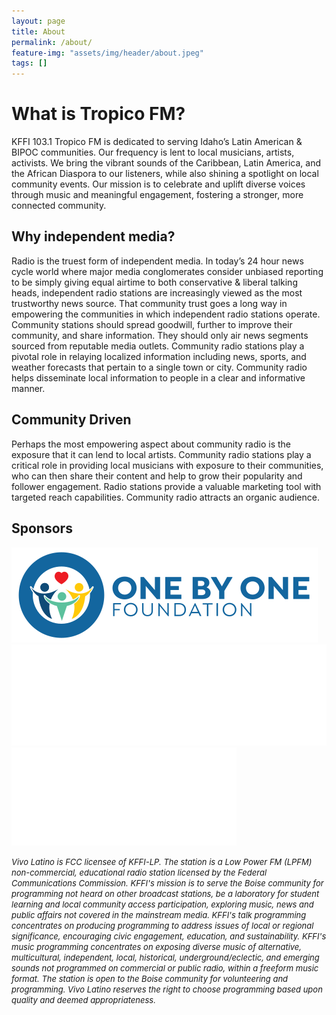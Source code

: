 ```yaml
---
layout: page
title: About
permalink: /about/
feature-img: "assets/img/header/about.jpeg"
tags: []
---
```


# What is Tropico FM?

KFFI 103.1 Tropico FM is dedicated to serving Idaho’s Latin American & BIPOC communities. Our frequency is lent to local musicians, artists, activists. We bring the vibrant sounds of the Caribbean, Latin America, and the African Diaspora to our listeners, while also shining a spotlight on local community events. Our mission is to celebrate and uplift diverse voices through music and meaningful engagement, fostering a stronger, more connected community.

## Why independent media?

Radio is the truest form of independent media. In today’s 24 hour news cycle world where major media conglomerates consider unbiased reporting to be simply giving equal airtime to both conservative & liberal talking heads, independent radio stations are increasingly viewed as the most trustworthy news source. That community trust goes a long way in empowering the communities in which independent radio stations operate. Community stations should spread goodwill, further to improve their community, and share information. They should only air news segments sourced from reputable media outlets. Community radio stations play a pivotal role in relaying localized information including news, sports, and weather forecasts that pertain to a single town or city. Community radio helps disseminate local information to people in a clear and informative manner.

## Community Driven

Perhaps the most empowering aspect about community radio is the exposure that it can lend to local artists. Community radio stations play a critical role in providing local musicians with exposure to their communities, who can then share their content and help to grow their popularity and follower engagement. Radio stations provide a valuable marketing tool with targeted reach capabilities. Community radio attracts an organic audience.

## Sponsors

<a href="https://onebyonefoundation.org/"><img src="/assets/img/sponsors/OBO_logo.svg" alt="One By One Foundation"></a>
<a href="https://smokeheir.com/"><img src="/assets/img/sponsors/HEIR.png" alt="Smoke Heir"></a>
<a href="https://www.andradelegal.com/"><img src="/assets/img/sponsors/andrade-logo.png" alt="Andrade Legal"></a>

_<font size="2">Vivo Latino is FCC licensee of KFFI-LP. The station is a Low Power FM (LPFM) non-commercial, educational radio station licensed by the Federal Communications Commission. KFFI's mission is to serve the Boise community for programming not heard on other broadcast stations, be a laboratory for student learning and local community access participation, exploring music, news and public affairs not covered in the mainstream media. KFFI's talk programming concentrates on producing programming to address issues of local or regional significance, encouraging civic engagement, education, and sustainability. KFFI's music programming concentrates on exposing diverse music of alternative, multicultural, independent, local, historical, underground/eclectic, and emerging sounds not programmed on commercial or public radio, within a freeform music format. The station is open to the Boise community for volunteering and programming. Vivo Latino reserves the right to choose programming based upon quality and deemed appropriateness.</font>_
